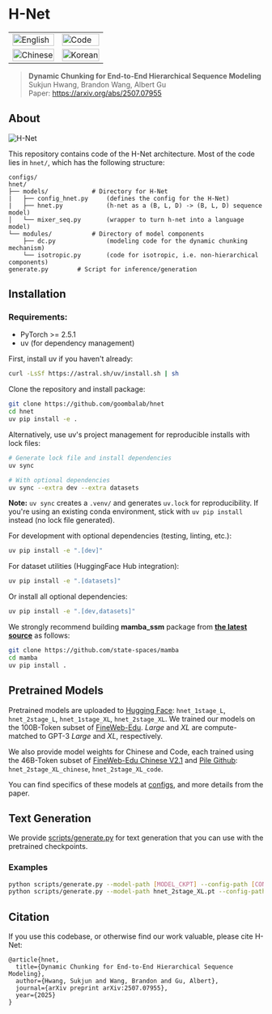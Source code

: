 # H-Net

<table width="100%">
  <tr>
    <td><img src="assets/english.gif" alt="English" width="100%"></td>
    <td><img src="assets/code.gif" alt="Code" width="100%"></td>
  </tr>
  <tr>
    <td><img src="assets/chinese.gif" alt="Chinese" width="100%"></td>
    <td><img src="assets/korean.gif" alt="Korean" width="100%"></td>
  </tr>
</table>

> **Dynamic Chunking for End-to-End Hierarchical Sequence Modeling**\
> Sukjun Hwang, Brandon Wang, Albert Gu\
> Paper: https://arxiv.org/abs/2507.07955

## About
![H-Net](assets/arch.png "H-Net Architecture")

This repository contains code of the H-Net architecture. Most of the code lies in `hnet/`, which has the following structure:

```
configs/
hnet/
├── models/            # Directory for H-Net
|   ├── config_hnet.py     (defines the config for the H-Net)
|   ├── hnet.py            (h-net as a (B, L, D) -> (B, L, D) sequence model)
│   └── mixer_seq.py       (wrapper to turn h-net into a language model)
└── modules/           # Directory of model components
    ├── dc.py              (modeling code for the dynamic chunking mechanism)
    └── isotropic.py       (code for isotropic, i.e. non-hierarchical components)
generate.py        # Script for inference/generation
```

## Installation

### Requirements:
- PyTorch >= 2.5.1
- uv (for dependency management)

First, install uv if you haven't already:
``` sh
curl -LsSf https://astral.sh/uv/install.sh | sh
```

Clone the repository and install package:
``` sh
git clone https://github.com/goombalab/hnet
cd hnet
uv pip install -e .
```

Alternatively, use uv's project management for reproducible installs with lock files:
``` sh
# Generate lock file and install dependencies
uv sync

# With optional dependencies
uv sync --extra dev --extra datasets
```

**Note:** `uv sync` creates a `.venv/` and generates `uv.lock` for reproducibility. If you're using an existing conda environment, stick with `uv pip install` instead (no lock file generated).

For development with optional dependencies (testing, linting, etc.):
``` sh
uv pip install -e ".[dev]"
```

For dataset utilities (HuggingFace Hub integration):
``` sh
uv pip install -e ".[datasets]"
```

Or install all optional dependencies:
``` sh
uv pip install -e ".[dev,datasets]"
```

We strongly recommend building **mamba_ssm** package from [**the latest source**](https://github.com/state-spaces/mamba) as follows:
``` sh
git clone https://github.com/state-spaces/mamba
cd mamba
uv pip install .
```

## Pretrained Models

Pretrained models are uploaded to
[Hugging Face](https://huggingface.co/cartesia-ai): `hnet_1stage_L`, `hnet_2stage_L`,
`hnet_1stage_XL`, `hnet_2stage_XL`.
We trained our models on the 100B-Token subset of [FineWeb-Edu](https://huggingface.co/datasets/HuggingFaceFW/fineweb-edu). <em>Large</em> and <em>XL</em> are compute-matched to GPT-3 <em>Large</em> and <em>XL</em>, respectively.

We also provide model weights for Chinese and Code, each trained using the 46B-Token subset of [FineWeb-Edu Chinese V2.1](https://huggingface.co/datasets/opencsg/Fineweb-Edu-Chinese-V2.1) and [Pile Github](https://huggingface.co/datasets/EleutherAI/pile): `hnet_2stage_XL_chinese`, `hnet_2stage_XL_code`.

You can find specifics of these models at [configs](configs), and more details from the paper.


## Text Generation

We provide [scripts/generate.py](scripts/generate.py) for text generation that you can use with the pretrained checkpoints.

### Examples
``` sh
python scripts/generate.py --model-path [MODEL_CKPT] --config-path [CONFIG]
python scripts/generate.py --model-path hnet_2stage_XL.pt --config-path configs/hnet_2stage_XL.json --max-tokens 1024 --temperature 1.0 --top-p 1.0
```


## Citation

If you use this codebase, or otherwise find our work valuable, please cite H-Net:

```
@article{hnet,
  title={Dynamic Chunking for End-to-End Hierarchical Sequence Modeling},
  author={Hwang, Sukjun and Wang, Brandon and Gu, Albert},
  journal={arXiv preprint arXiv:2507.07955},
  year={2025}
}
```